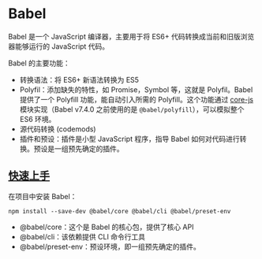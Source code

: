 # Babel

Babel 是一个 JavaScript 编译器，主要用于将 ES6+ 代码转换成当前和旧版浏览器能够运行的 JavaScript 代码。

Babel 的主要功能：

- 转换语法：将 ES6+ 新语法转换为 ES5
- Polyfil：添加缺失的特性，如 Promise，Symbol 等，这就是 Polyfil。Babel 提供了一个 Polyfill 功能，能自动引入所需的 Polyfill。这个功能通过  [core-js](https://github.com/zloirock/core-js) 模块实现（Babel v7.4.0 之前使用的是 `@babel/polyfill`），可以模拟整个 ES6 环境。
- 源代码转换 (codemods)
- 插件和预设：插件是小型 JavaScript 程序，指导 Babel 如何对代码进行转换。预设是一组预先确定的插件。

## [快速上手](https://babel.nodejs.cn/docs/usage)

在项目中安装 Babel：

```shell
npm install --save-dev @babel/core @babel/cli @babel/preset-env
```

- @babel/core：这个是 Babel 的核心包，提供了核心 API
- @babel/cli：该依赖提供 CLI 命令行工具
- @babel/preset-env：预设环境，即一组预先确定的插件。